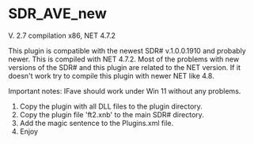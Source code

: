 # SDR_AVE_new


V. 2.7 compilation  x86, NET 4.7.2


This plugin is compatible with the newest SDR# v.1.0.0.1910 and probably newer. This is compiled with NET 4.7.2. Most of the problems with new versions of the SDR# and this plugin are related to the NET version. If it doesn't work try to compile this plugin with newer NET like 4.8.

Important notes:
IFave should work under Win 11 without any problems.


1. Copy the plugin with all DLL files to the plugin directory. 
2. Copy the plugin file 'ft2.xnb' to the main SDR# directory.
3. Add the magic sentence to the Plugins.xml file.
4. Enjoy
